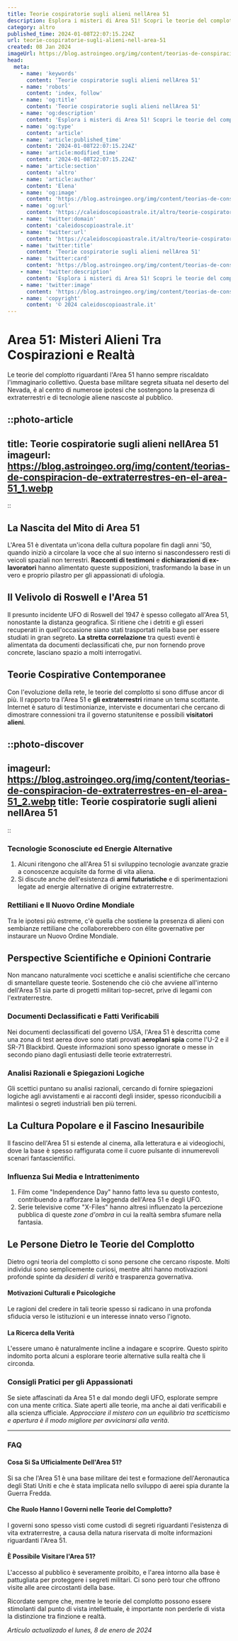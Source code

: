 ```yaml
---
title: Teorie cospiratorie sugli alieni nellArea 51
description: Esplora i misteri di Area 51! Scopri le teorie del complotto sugli alieni con analisi approfondite e segreti svelati. Leggi ora!
category: altro
published_time: 2024-01-08T22:07:15.224Z
url: teorie-cospiratorie-sugli-alieni-nell-area-51
created: 08 Jan 2024
imageUrl: https://blog.astroingeo.org/img/content/teorias-de-conspiracion-de-extraterrestres-en-el-area-51_1.webp
head:
  meta:
    - name: 'keywords'
      content: 'Teorie cospiratorie sugli alieni nellArea 51'
    - name: 'robots'
      content: 'index, follow'
    - name: 'og:title'
      content: 'Teorie cospiratorie sugli alieni nellArea 51'
    - name: 'og:description'
      content: 'Esplora i misteri di Area 51! Scopri le teorie del complotto sugli alieni con analisi approfondite e segreti svelati. Leggi ora!'
    - name: 'og:type'
      content: 'article'
    - name: 'article:published_time'
      content: '2024-01-08T22:07:15.224Z'
    - name: 'article:modified_time'
      content: '2024-01-08T22:07:15.224Z'
    - name: 'article:section'
      content: 'altro'
    - name: 'article:author'
      content: 'Elena'
    - name: 'og:image'
      content: 'https://blog.astroingeo.org/img/content/teorias-de-conspiracion-de-extraterrestres-en-el-area-51_1.webp'
    - name: 'og:url'
      content: 'https://caleidoscopioastrale.it/altro/teorie-cospiratorie-sugli-alieni-nell-area-51'
    - name: 'twitter:domain'
      content: 'caleidoscopioastrale.it'
    - name: 'twitter:url'
      content: 'https://caleidoscopioastrale.it/altro/teorie-cospiratorie-sugli-alieni-nell-area-51'
    - name: 'twitter:title'
      content: 'Teorie cospiratorie sugli alieni nellArea 51'
    - name: 'twitter:card'
      content: 'https://blog.astroingeo.org/img/content/teorias-de-conspiracion-de-extraterrestres-en-el-area-51_1.webp'
    - name: 'twitter:description'
      content: 'Esplora i misteri di Area 51! Scopri le teorie del complotto sugli alieni con analisi approfondite e segreti svelati. Leggi ora!'
    - name: 'twitter:image'
      content: 'https://blog.astroingeo.org/img/content/teorias-de-conspiracion-de-extraterrestres-en-el-area-51_1.webp'
    - name: 'copyright'
      content: '© 2024 caleidoscopioastrale.it'
---
```

# **Area 51: Misteri Alieni Tra Cospirazioni e Realtà**

Le teorie del complotto riguardanti l'Area 51 hanno sempre riscaldato l'immaginario collettivo. Questa base militare segreta situata nel deserto del Nevada, è al centro di numerose ipotesi che sostengono la presenza di extraterrestri e di tecnologie aliene nascoste al pubblico.

::photo-article
---
title: Teorie cospiratorie sugli alieni nellArea 51
imageurl: https://blog.astroingeo.org/img/content/teorias-de-conspiracion-de-extraterrestres-en-el-area-51_1.webp
---
::

## **La Nascita del Mito di Area 51**

L'Area 51 è diventata un'icona della cultura popolare fin dagli anni '50, quando iniziò a circolare la voce che al suo interno si nascondessero resti di veicoli spaziali non terrestri. **Racconti di testimoni** e **dichiarazioni di ex-lavoratori** hanno alimentato queste supposizioni, trasformando la base in un vero e proprio pilastro per gli appassionati di ufologia.

## **Il Velivolo di Roswell e l'Area 51**

Il presunto incidente UFO di Roswell del 1947 è spesso collegato all'Area 51, nonostante la distanza geografica. Si ritiene che i detriti e gli esseri recuperati in quell'occasione siano stati trasportati nella base per essere studiati in gran segreto. **La stretta correlazione** tra questi eventi è alimentata da documenti declassificati che, pur non fornendo prove concrete, lasciano spazio a molti interrogativi.

## **Teorie Cospirative Contemporanee**

Con l'evoluzione della rete, le teorie del complotto si sono diffuse ancor di più. Il rapporto tra l'Area 51 e **gli extraterrestri** rimane un tema scottante. Internet è saturo di testimonianze, interviste e documentari che cercano di dimostrare connessioni tra il governo statunitense e possibili **visitatori alieni**.

::photo-discover
---
imageurl: https://blog.astroingeo.org/img/content/teorias-de-conspiracion-de-extraterrestres-en-el-area-51_2.webp
title: Teorie cospiratorie sugli alieni nellArea 51
---
::

### **Tecnologie Sconosciute ed Energie Alternative**

1. Alcuni ritengono che all'Area 51 si sviluppino tecnologie avanzate grazie a conoscenze acquisite da forme di vita aliena.
2. Si discute anche dell'esistenza di **armi futuristiche** e di sperimentazioni legate ad energie alternative di origine extraterrestre.

### **Rettiliani e Il Nuovo Ordine Mondiale**

Tra le ipotesi più estreme, c'è quella che sostiene la presenza di alieni con sembianze rettiliane che collaborerebbero con élite governative per instaurare un Nuovo Ordine Mondiale.

## **Perspective Scientifiche e Opinioni Contrarie**

Non mancano naturalmente voci scettiche e analisi scientifiche che cercano di smantellare queste teorie. Sostenendo che ciò che avviene all'interno dell'Area 51 sia parte di progetti militari top-secret, prive di legami con l'extraterrestre.

### **Documenti Declassificati e Fatti Verificabili**

Nei documenti declassificati del governo USA, l'Area 51 è descritta come una zona di test aerea dove sono stati provati **aeroplani spia** come l'U-2 e il SR-71 Blackbird. Queste informazioni sono spesso ignorate o messe in secondo piano dagli entusiasti delle teorie extraterrestri.

### **Analisi Razionali e Spiegazioni Logiche**

Gli scettici puntano su analisi razionali, cercando di fornire spiegazioni logiche agli avvistamenti e ai racconti degli insider, spesso riconducibili a malintesi o segreti industriali ben più terreni.

## **La Cultura Popolare e il Fascino Inesauribile**

Il fascino dell'Area 51 si estende al cinema, alla letteratura e ai videogiochi, dove la base è spesso raffigurata come il cuore pulsante di innumerevoli scenari fantascientifici.

### **Influenza Sui Media e Intrattenimento**

1. Film come "Independence Day" hanno fatto leva su questo contesto, contribuendo a rafforzare la leggenda dell'Area 51 e degli UFO.
2. Serie televisive come "X-Files" hanno altresì influenzato la percezione pubblica di queste *zone d'ombra* in cui la realtà sembra sfumare nella fantasia.

## **Le Persone Dietro le Teorie del Complotto**

Dietro ogni teoria del complotto ci sono persone che cercano risposte. Molti individui sono semplicemente curiosi, mentre altri hanno motivazioni profonde spinte da *desideri di verità* e trasparenza governativa.

#### **Motivazioni Culturali e Psicologiche**

Le ragioni del credere in tali teorie spesso si radicano in una profonda sfiducia verso le istituzioni e un interesse innato verso l'ignoto.

#### **La Ricerca della Verità**

L'essere umano è naturalmente incline a indagare e scoprire. Questo spirito indomito porta alcuni a esplorare teorie alternative sulla realtà che li circonda.

### **Consigli Pratici per gli Appassionati**

Se siete affascinati da Area 51 e dal mondo degli UFO, esplorate sempre con una mente critica. Siate aperti alle teorie, ma anche ai dati verificabili e alla scienza ufficiale. _Approcciare il mistero con un equilibrio tra scetticismo e apertura è il modo migliore per avvicinarsi alla verità_.

---

### **FAQ**

#### **Cosa Si Sa Ufficialmente Dell'Area 51?**
Si sa che l'Area 51 è una base militare dei test e formazione dell'Aeronautica degli Stati Uniti e che è stata implicata nello sviluppo di aerei spia durante la Guerra Fredda.

#### **Che Ruolo Hanno I Governi nelle Teorie del Complotto?**
I governi sono spesso visti come custodi di segreti riguardanti l'esistenza di vita extraterrestre, a causa della natura riservata di molte informazioni riguardanti l'Area 51.

#### **È Possibile Visitare l'Area 51?**
L'accesso al pubblico è severamente proibito, e l'area intorno alla base è pattugliata per proteggere i segreti militari. Ci sono però tour che offrono visite alle aree circostanti della base. 

Ricordate sempre che, mentre le teorie del complotto possono essere stimolanti dal punto di vista intellettuale, è importante non perderle di vista la distinzione tra finzione e realtà.

_Artículo actualizado el lunes, 8 de enero de 2024_